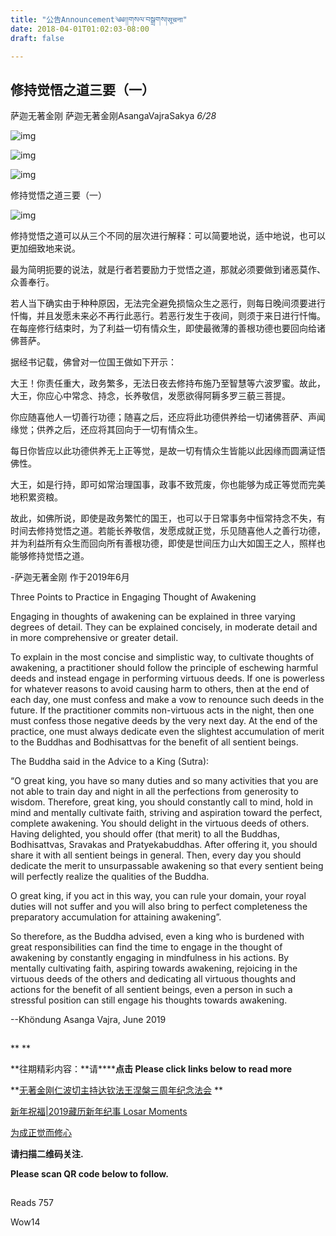 ```yaml
---
title: "公告Announcement༄༅།།གསལ་བསྒྲགས།सूचना"
date: 2018-04-01T01:02:03-08:00
draft: false

---
```


## 修持觉悟之道三要（一）

萨迦无著金刚 萨迦无著金刚AsangaVajraSakya *6/28*

![img](https://mmbiz.qpic.cn/mmbiz_png/jZ6aUbzt6ISUqicleCicFwlYhIOXpaQP8t1p93icRZ2I8Bt3ceGr0fvwBRaAVGuljTWLrZqugooCEymB5na7cbqjg/640?wx_fmt=png&wxfrom=5&wx_lazy=1&wx_co=1)



![img](https://mmbiz.qpic.cn/mmbiz_gif/jZ6aUbzt6IRn84V8ibzaTFlX57AEUzU5iaQJHbUCOEiaHrob90yv5fB1p5CAaTZogJ5WhGmCznUIJ9om6F2A1a50A/640?wx_fmt=gif&wxfrom=5&wx_lazy=1)

![img](https://mmbiz.qpic.cn/mmbiz_gif/jZ6aUbzt6IRn84V8ibzaTFlX57AEUzU5ia3ZS2ibcy8ZKAqlVlZ44myZvHLM7oQYDXEyxNC9vQMefoh4hy7Y6eD6Q/640?wx_fmt=gif&wxfrom=5&wx_lazy=1)

修持觉悟之道三要（一）



![img](https://mmbiz.qpic.cn/mmbiz_gif/jZ6aUbzt6IRn84V8ibzaTFlX57AEUzU5iaRm1SnFIcQcUNR2DQUOoOz37sfoIEkSlicV50ia780E4zpOnPG0GKL5nA/640?wx_fmt=gif&wxfrom=5&wx_lazy=1)

  修持觉悟之道可以从三个不同的层次进行解释：可以简要地说，适中地说，也可以更加细致地来说。

  最为简明扼要的说法，就是行者若要励力于觉悟之道，那就必须要做到诸恶莫作、众善奉行。

  若人当下确实由于种种原因，无法完全避免损恼众生之恶行，则每日晚间须要进行忏悔，并且发愿未来必不再行此恶行。若恶行发生于夜间，则须于来日进行忏悔。在每座修行结束时，为了利益一切有情众生，即使最微薄的善根功德也要回向给诸佛菩萨。

  据经书记载，佛曾对一位国王做如下开示：

  大王！你责任重大，政务繁多，无法日夜去修持布施乃至智慧等六波罗蜜。故此，大王，你应心中常念、持念，长养敬信，发愿欲得阿耨多罗三藐三菩提。

  你应随喜他人一切善行功德；随喜之后，还应将此功德供养给一切诸佛菩萨、声闻缘觉；供养之后，还应将其回向于一切有情众生。

  每日你皆应以此功德供养无上正等觉，是故一切有情众生皆能以此因缘而圆满证悟佛性。

  大王，如是行持，即可如常治理国事，政事不致荒废，你也能够为成正等觉而完美地积累资粮。

  故此，如佛所说，即使是政务繁忙的国王，也可以于日常事务中恒常持念不失，有时间去修持觉悟之道。若能长养敬信，发愿成就正觉，乐见随喜他人之善行功德，并为利益所有众生而回向所有善根功德，即使是世间压力山大如国王之人，照样也能够修持觉悟之道。



-萨迦无著金刚 作于2019年6月





Three Points to Practice in Engaging Thought of Awakening



  Engaging in thoughts of awakening can be explained in three varying degrees of detail. They can be explained concisely, in moderate detail and in more comprehensive or greater detail.

  To explain in the most concise and simplistic way, to cultivate thoughts of awakening, a practitioner should follow the principle of eschewing harmful deeds and instead engage in performing virtuous deeds. If one is powerless for whatever reasons to avoid causing harm to others, then at the end of each day, one must confess and make a vow to renounce such deeds in the future.  If the practitioner commits non-virtuous acts in the night, then one must confess those negative deeds by the very next day. At the end of the practice, one must always dedicate even the slightest accumulation of merit to the Buddhas and Bodhisattvas for the benefit of all sentient beings. 

  The Buddha said in the Advice to a King (Sutra):

  “O great king, you have so many duties and so many activities that you are not able to train day and night in all the perfections from generosity to wisdom. Therefore, great king, you should constantly call to mind, hold in mind and mentally cultivate faith, striving and aspiration toward the perfect, complete awakening. You should delight in the virtuous deeds of others. Having delighted, you should offer (that merit) to all the Buddhas, Bodhisattvas, Sravakas and Pratyekabuddhas. After offering it, you should share it with all sentient beings in general.  Then, every day you should dedicate the merit to unsurpassable awakening so that every sentient being will perfectly realize the qualities of the Buddha.

  O great king, if you act in this way, you can rule your domain, your royal duties will not suffer and you will also bring to perfect completeness the preparatory accumulation for attaining awakening”.

  So therefore, as the Buddha advised, even a king who is burdened with great responsibilities can find the time to engage in the thought of awakening by constantly engaging in mindfulness in his actions. By mentally cultivating faith, aspiring towards awakening, rejoicing in the virtuous deeds of the others and dedicating all virtuous thoughts and actions for the benefit of all sentient beings, even a person in such a stressful position can still engage his thoughts towards awakening. 



--Khöndung Asanga Vajra, June 2019





![img](data:image/gif;base64,iVBORw0KGgoAAAANSUhEUgAAAAEAAAABCAYAAAAfFcSJAAAADUlEQVQImWNgYGBgAAAABQABh6FO1AAAAABJRU5ErkJggg==)





**
**

**往期精彩内容：\**请\******点击 Please click links below to read more**

**[无著金刚仁波切主持达钦法王涅槃三周年纪念法会](http://mp.weixin.qq.com/s?__biz=MzU5NTQwNDk5Mw==&mid=2247484045&idx=1&sn=b570e466e89706e06eeef198c46f5d20&chksm=fe733323c904ba35f964adfe839c2bfcd4d7eed458eca54237aad51be603d6b65e548c1bf2a5&scene=21#wechat_redirect)
**

[新年祝福|2019藏历新年纪事 Losar Moments](http://mp.weixin.qq.com/s?__biz=MzU5NTQwNDk5Mw==&mid=2247484028&idx=1&sn=7aeed0ac29b40ce943aef808af340b25&chksm=fe7333d2c904bac4f523198f4dcaaf19e82c7d8d3a40447f542552aa3362d9009faf6849d788&scene=21#wechat_redirect)

[为成正觉而修心](http://mp.weixin.qq.com/s?__biz=MzU5NTQwNDk5Mw==&mid=2247483983&idx=1&sn=fd8d9d9ffa526bd54bcb93c4b664fd4d&chksm=fe7333e1c904baf73d2e73ad61d102085e1c823f5abcd43d1728827d23c8d2083c6b64ab9d05&scene=21#wechat_redirect)



**请扫描二维码关注.**

**Please scan QR code below to follow.**

![img](data:image/gif;base64,iVBORw0KGgoAAAANSUhEUgAAAAEAAAABCAYAAAAfFcSJAAAADUlEQVQImWNgYGBgAAAABQABh6FO1AAAAABJRU5ErkJggg==)



Reads 757

Wow14